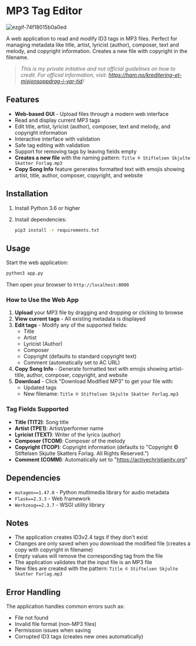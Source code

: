 # MP3 Tag Editor

![ezgif-74f18015b0a0ed](https://github.com/user-attachments/assets/e2d36ab0-8f1c-49ba-86ed-7f222193134b)

A web application to read and modify ID3 tags in MP3 files. Perfect for managing metadata like title, artist, lyricist (author), composer, text and melody, and copyright information. Creates a new file with copyright in the filename.

> *This is my private initiative and not official guidelines on how to credit. For official information, visit: <https://ham.no/kreditering-et-misjonsoppdrag-i-var-tid>/*

## Features

- **Web-based GUI** - Upload files through a modern web interface
- Read and display current MP3 tags
- Edit title, artist, lyricist (author), composer, text and melody, and copyright information
- Interactive interface with validation
- Safe tag editing with validation
- Support for removing tags by leaving fields empty
- **Creates a new file** with the naming pattern: `Title ©️ Stiftelsen Skjulte Skatter Forlag.mp3`
- **Copy Song Info** feature generates formatted text with emojis showing artist, title, author, composer, copyright, and website

## Installation

1. Install Python 3.6 or higher
2. Install dependencies:

   ```bash
   pip3 install -r requirements.txt
   ```

## Usage

Start the web application:

```bash
python3 app.py
```

Then open your browser to `http://localhost:8000`

### How to Use the Web App

1. **Upload** your MP3 file by dragging and dropping or clicking to browse
2. **View current tags** - All existing metadata is displayed
3. **Edit tags** - Modify any of the supported fields:
   - Title
   - Artist
   - Lyricist (Author)
   - Composer
   - Copyright (defaults to standard copyright text)
   - Comment (automatically set to AC URL)
4. **Copy Song Info** - Generate formatted text with emojis showing artist-title, author, composer, copyright, and website
5. **Download** - Click "Download Modified MP3" to get your file with:
   - Updated tags
   - New filename: `Title ©️ Stiftelsen Skjulte Skatter Forlag.mp3`

### Tag Fields Supported

- **Title (TIT2)**: Song title
- **Artist (TPE1)**: Artist/performer name
- **Lyricist (TEXT)**: Writer of the lyrics (author)
- **Composer (TCOM)**: Composer of the melody
- **Copyright (TCOP)**: Copyright information (defaults to "Copyright © Stiftelsen Skjulte Skatters Forlag. All Rights Reserved.")
- **Comment (COMM)**: Automatically set to "<https://activechristianity.org>"

## Dependencies

- `mutagen==1.47.0` - Python multimedia library for audio metadata
- `Flask==2.3.3` - Web framework
- `Werkzeug==2.3.7` - WSGI utility library

## Notes

- The application creates ID3v2.4 tags if they don't exist
- Changes are only saved when you download the modified file (creates a copy with copyright in filename)
- Empty values will remove the corresponding tag from the file
- The application validates that the input file is an MP3 file
- New files are created with the pattern: `Title ©️ Stiftelsen Skjulte Skatter Forlag.mp3`

## Error Handling

The application handles common errors such as:

- File not found
- Invalid file format (non-MP3 files)
- Permission issues when saving
- Corrupted ID3 tags (creates new ones automatically)

